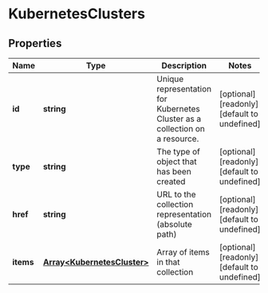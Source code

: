# KubernetesClusters

## Properties
| Name | Type | Description | Notes |
| ------------ | ------------- | ------------- | ------------- |
| **id** | **string** | Unique representation for Kubernetes Cluster as a collection on a resource. | [optional] [readonly] [default to undefined] |
| **type** | **string** | The type of object that has been created | [optional] [readonly] [default to undefined] |
| **href** | **string** | URL to the collection representation (absolute path) | [optional] [readonly] [default to undefined] |
| **items** | [**Array&lt;KubernetesCluster&gt;**](KubernetesCluster.md) | Array of items in that collection | [optional] [readonly] [default to undefined] |


